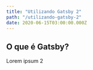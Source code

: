 ```yaml
---
title: "Utilizando Gatsby 2"
path: "/utilizando-gatsby-2"
date: 2020-06-15T03:00:00.000Z
---
```


## O que é Gatsby?

Lorem ipsum 2
